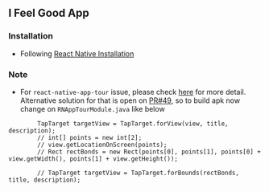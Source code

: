 ## I Feel Good App

### Installation

- Following [React Native Installation](https://facebook.github.io/react-native/docs/getting-started)

### Note

- For `react-native-app-tour` issue, please check [here](https://github.com/prscX/react-native-app-tour#-issues) for more detail. Alternative solution for that is open on [PR#49](https://github.com/prscX/react-native-app-tour/pull/49), so to build apk now change on `RNAppTourModule.java` like below

```
        TapTarget targetView = TapTarget.forView(view, title, description);
        // int[] points = new int[2];
        // view.getLocationOnScreen(points);
        // Rect rectBonds = new Rect(points[0], points[1], points[0] + view.getWidth(), points[1] + view.getHeight());

        // TapTarget targetView = TapTarget.forBounds(rectBonds, title, description);

```
